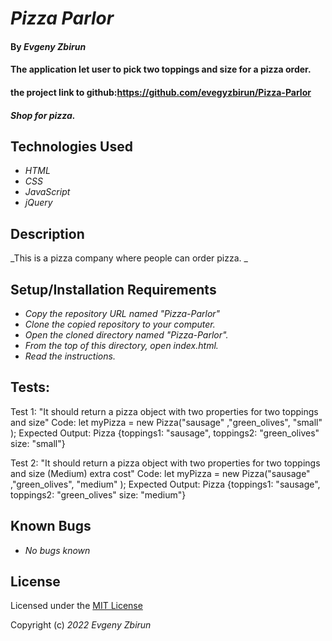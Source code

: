 # _Pizza Parlor_

#### By _**Evgeny Zbirun**_

#### The application let user to pick two toppings and size for a pizza order.

#### the project link to github:https://github.com/evegyzbirun/Pizza-Parlor

#### _Shop for pizza._

## Technologies Used

- _HTML_
- _CSS_
- _JavaScript_
- _jQuery_

## Description

_This is a pizza company where people can order pizza. _

## Setup/Installation Requirements

- _Copy the repository URL named "Pizza-Parlor"_
- _Clone the copied repository to your computer._
- _Open the cloned directory named "Pizza-Parlor"._
- _From the top of this directory, open index.html._
- _Read the instructions._

## Tests:
Test 1: "It should return a pizza object with two properties for two toppings and size"
Code: let myPizza = new Pizza("sausage" ,"green_olives", "small" );
Expected Output: Pizza {toppings1: "sausage", toppings2: "green_olives" size: "small"}

Test 2: "It should return a pizza object with two properties for two toppings and size (Medium) extra cost"
Code: let myPizza = new Pizza("sausage" ,"green_olives", "medium" );
Expected Output: Pizza {toppings1: "sausage", toppings2: "green_olives" size: "medium"}

## Known Bugs

- _No bugs known_

## License

Licensed under the [MIT License](LICENSE)

Copyright (c) _2022_ _Evgeny Zbirun_



